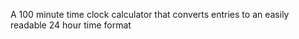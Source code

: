A 100 minute time clock calculator that converts entries to an easily readable 24 hour time format
 
 
